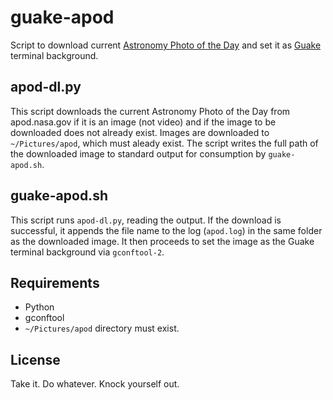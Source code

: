 # guake-apod
Script to download current [Astronomy Photo of the Day](https://apod.nasa.gov/apod/astropix.html)
and set it as [Guake](http://guake-project.org/) terminal background.

## apod-dl.py
This script downloads the current Astronomy Photo of the Day from apod.nasa.gov
if it is an image (not video) and if the image to be downloaded does not already
exist. Images are downloaded to `~/Pictures/apod`, which must aleady exist. The
script writes the full path of the downloaded image to standard output for
consumption by `guake-apod.sh`.

## guake-apod.sh
This script runs `apod-dl.py`, reading the output. If the download is successful,
it appends the file name to the log (`apod.log`) in the same folder as the
downloaded image. It then proceeds to set the image as the Guake terminal
background via `gconftool-2`.

## Requirements
* Python
* gconftool
* `~/Pictures/apod` directory must exist.

## License
Take it. Do whatever. Knock yourself out.
